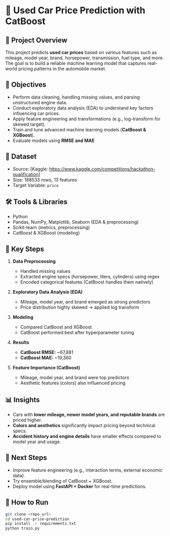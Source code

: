 # 🚗 Used Car Price Prediction with CatBoost  

## 📌 Project Overview  
This project predicts **used car prices** based on various features such as mileage, model year, brand, horsepower, transmission, fuel type, and more. The goal is to build a reliable machine learning model that captures real-world pricing patterns in the automobile market.  

## 🎯 Objectives  
- Perform data cleaning, handling missing values, and parsing unstructured engine data.  
- Conduct exploratory data analysis (EDA) to understand key factors influencing car prices.  
- Apply feature engineering and transformations (e.g., log-transform for skewed target).  
- Train and tune advanced machine learning models (**CatBoost & XGBoost**).  
- Evaluate models using **RMSE and MAE** 

## 📂 Dataset  
- Source: [Kaggle: https://www.kaggle.com/competitions/hackathon-qualification]  
- Size: 188533 rows, 13 features  
- Target Variable: `price`  

## 🛠️ Tools & Libraries  
- Python 
- Pandas, NumPy, Matplotlib, Seaborn (EDA & preprocessing)  
- Scikit-learn (metrics, preprocessing)  
- CatBoost & XGBoost (modeling)  

## 🔑 Key Steps  
1. **Data Preprocessing**  
   - Handled missing values  
   - Extracted engine specs (horsepower, liters, cylinders) using regex  
   - Encoded categorical features (CatBoost handles them natively)  

2. **Exploratory Data Analysis (EDA)**  
   - Mileage, model year, and brand emerged as strong predictors  
   - Price distribution highly skewed → applied log transform  

3. **Modeling**  
   - Compared CatBoost and XGBoost  
   - CatBoost performed best after hyperparameter tuning  

4. **Results**  
   - **CatBoost RMSE:** ~67,881  
   - **CatBoost MAE:** ~19,360    

5. **Feature Importance (CatBoost)**  
   - Mileage, model year, and brand were top predictors  
   - Aesthetic features (colors) also influenced pricing  

## 📊 Insights  
- Cars with **lower mileage, newer model years, and reputable brands** are priced higher.  
- **Colors and aesthetics** significantly impact pricing beyond technical specs.  
- **Accident history and engine details** have smaller effects compared to model year and usage.  

## 🚀 Next Steps  
- Improve feature engineering (e.g., interaction terms, external economic data).  
- Try ensemble/blending of CatBoost + XGBoost.  
- Deploy model using **FastAPI + Docker** for real-time predictions.  

## 📌 How to Run  
```bash
git clone <repo_url>
cd used-car-price-prediction
pip install -r requirements.txt
python train.py
